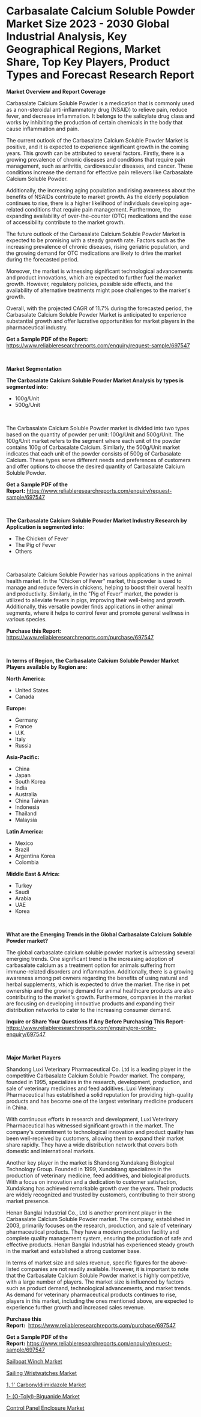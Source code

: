<p><h1>Carbasalate Calcium Soluble Powder Market Size 2023 - 2030 Global Industrial Analysis, Key Geographical Regions, Market Share, Top Key Players, Product Types and Forecast Research Report</h1></p><p><strong>Market Overview and Report Coverage</strong></p>
<p><p>Carbasalate Calcium Soluble Powder is a medication that is commonly used as a non-steroidal anti-inflammatory drug (NSAID) to relieve pain, reduce fever, and decrease inflammation. It belongs to the salicylate drug class and works by inhibiting the production of certain chemicals in the body that cause inflammation and pain.</p><p>The current outlook of the Carbasalate Calcium Soluble Powder Market is positive, and it is expected to experience significant growth in the coming years. This growth can be attributed to several factors. Firstly, there is a growing prevalence of chronic diseases and conditions that require pain management, such as arthritis, cardiovascular diseases, and cancer. These conditions increase the demand for effective pain relievers like Carbasalate Calcium Soluble Powder.</p><p>Additionally, the increasing aging population and rising awareness about the benefits of NSAIDs contribute to market growth. As the elderly population continues to rise, there is a higher likelihood of individuals developing age-related conditions that require pain management. Furthermore, the expanding availability of over-the-counter (OTC) medications and the ease of accessibility contribute to the market growth.</p><p>The future outlook of the Carbasalate Calcium Soluble Powder Market is expected to be promising with a steady growth rate. Factors such as the increasing prevalence of chronic diseases, rising geriatric population, and the growing demand for OTC medications are likely to drive the market during the forecasted period.</p><p>Moreover, the market is witnessing significant technological advancements and product innovations, which are expected to further fuel the market growth. However, regulatory policies, possible side effects, and the availability of alternative treatments might pose challenges to the market's growth.</p><p>Overall, with the projected CAGR of 11.7% during the forecasted period, the Carbasalate Calcium Soluble Powder Market is anticipated to experience substantial growth and offer lucrative opportunities for market players in the pharmaceutical industry.</p></p>
<p><strong>Get a Sample PDF of the Report:</strong> <a href="https://www.reliableresearchreports.com/enquiry/request-sample/697547">https://www.reliableresearchreports.com/enquiry/request-sample/697547</a></p>
<p>&nbsp;</p>
<p><strong>Market Segmentation</strong></p>
<p><strong>The Carbasalate Calcium Soluble Powder Market Analysis by types is segmented into:</strong></p>
<p><ul><li>100g/Unit</li><li>500g/Unit</li></ul></p>
<p>&nbsp;</p>
<p><p>The Carbasalate Calcium Soluble Powder market is divided into two types based on the quantity of powder per unit: 100g/Unit and 500g/Unit. The 100g/Unit market refers to the segment where each unit of the powder contains 100g of Carbasalate Calcium. Similarly, the 500g/Unit market indicates that each unit of the powder consists of 500g of Carbasalate Calcium. These types serve different needs and preferences of customers and offer options to choose the desired quantity of Carbasalate Calcium Soluble Powder.</p></p>
<p><strong>Get a Sample PDF of the Report:</strong>&nbsp;<a href="https://www.reliableresearchreports.com/enquiry/request-sample/697547">https://www.reliableresearchreports.com/enquiry/request-sample/697547</a></p>
<p>&nbsp;</p>
<p><strong>The Carbasalate Calcium Soluble Powder Market Industry Research by Application is segmented into:</strong></p>
<p><ul><li>The Chicken of Fever</li><li>The Pig of Fever</li><li>Others</li></ul></p>
<p>&nbsp;</p>
<p><p>Carbasalate Calcium Soluble Powder has various applications in the animal health market. In the "Chicken of Fever" market, this powder is used to manage and reduce fevers in chickens, helping to boost their overall health and productivity. Similarly, in the "Pig of Fever" market, the powder is utilized to alleviate fevers in pigs, improving their well-being and growth. Additionally, this versatile powder finds applications in other animal segments, where it helps to control fever and promote general wellness in various species.</p></p>
<p><strong>Purchase this Report:</strong>&nbsp; <a href="https://www.reliableresearchreports.com/purchase/697547">https://www.reliableresearchreports.com/purchase/697547</a></p>
<p>&nbsp;</p>
<p><strong>In terms of Region, the Carbasalate Calcium Soluble Powder Market Players available by Region are:</strong></p>
<p>
    <p> <strong> North America: </strong>
        <ul>
            <li>United States</li>
            <li>Canada</li>
        </ul>
        </p> 
    <p> <strong> Europe: </strong>
        <ul>
            <li>Germany</li>
            <li>France</li>
            <li>U.K.</li>
            <li>Italy</li>
            <li>Russia</li>
        </ul>
        </p> 
    <p> <strong> Asia-Pacific: </strong>
        <ul>
            <li>China</li>
            <li>Japan</li>
            <li>South Korea</li>
            <li>India</li>
            <li>Australia</li>
            <li>China Taiwan</li>
            <li>Indonesia</li>
            <li>Thailand</li>
            <li>Malaysia</li>
        </ul>
        </p> 
    <p> <strong> Latin America: </strong>
        <ul>
            <li>Mexico</li>
            <li>Brazil</li>
            <li>Argentina Korea</li>
            <li>Colombia</li>
        </ul>
        </p> 
    <p> <strong> Middle East & Africa: </strong>
        <ul>
            <li>Turkey</li>
            <li>Saudi</li>
            <li>Arabia</li>
            <li>UAE</li>
            <li>Korea</li>
        </ul>
    </p>
    </p>
<p>&nbsp;</p>
<p><strong>What are the Emerging Trends in the Global Carbasalate Calcium Soluble Powder market?</strong></p>
<p><p>The global carbasalate calcium soluble powder market is witnessing several emerging trends. One significant trend is the increasing adoption of carbasalate calcium as a treatment option for animals suffering from immune-related disorders and inflammation. Additionally, there is a growing awareness among pet owners regarding the benefits of using natural and herbal supplements, which is expected to drive the market. The rise in pet ownership and the growing demand for animal healthcare products are also contributing to the market's growth. Furthermore, companies in the market are focusing on developing innovative products and expanding their distribution networks to cater to the increasing consumer demand.</p></p>
<p><strong>Inquire or Share Your Questions If Any Before Purchasing This Report</strong>- <a href="https://www.reliableresearchreports.com/enquiry/pre-order-enquiry/697547">https://www.reliableresearchreports.com/enquiry/pre-order-enquiry/697547</a></p>
<p>&nbsp;</p>
<p><strong>Major Market Players</strong></p>
<p><p>Shandong Luxi Veterinary Pharmaceutical Co. Ltd is a leading player in the competitive Carbasalate Calcium Soluble Powder market. The company, founded in 1995, specializes in the research, development, production, and sale of veterinary medicines and feed additives. Luxi Veterinary Pharmaceutical has established a solid reputation for providing high-quality products and has become one of the largest veterinary medicine producers in China.</p><p>With continuous efforts in research and development, Luxi Veterinary Pharmaceutical has witnessed significant growth in the market. The company's commitment to technological innovation and product quality has been well-received by customers, allowing them to expand their market share rapidly. They have a wide distribution network that covers both domestic and international markets.</p><p>Another key player in the market is Shandong Xundakang Biological Technology Group. Founded in 1999, Xundakang specializes in the production of veterinary medicine, feed additives, and biological products. With a focus on innovation and a dedication to customer satisfaction, Xundakang has achieved remarkable growth over the years. Their products are widely recognized and trusted by customers, contributing to their strong market presence.</p><p>Henan Banglai Industrial Co., Ltd is another prominent player in the Carbasalate Calcium Soluble Powder market. The company, established in 2003, primarily focuses on the research, production, and sale of veterinary pharmaceutical products. They have a modern production facility and complete quality management system, ensuring the production of safe and effective products. Henan Banglai Industrial has experienced steady growth in the market and established a strong customer base.</p><p>In terms of market size and sales revenue, specific figures for the above-listed companies are not readily available. However, it is important to note that the Carbasalate Calcium Soluble Powder market is highly competitive, with a large number of players. The market size is influenced by factors such as product demand, technological advancements, and market trends. As demand for veterinary pharmaceutical products continues to rise, players in this market, including the ones mentioned above, are expected to experience further growth and increased sales revenue.</p></p>
<p><strong>Purchase this Report:</strong>&nbsp;&nbsp;<a href="https://www.reliableresearchreports.com/purchase/697547">https://www.reliableresearchreports.com/purchase/697547</a></p>
<p></p>
<p><strong>Get a Sample PDF of the Report:</strong>&nbsp;<a href="https://www.reliableresearchreports.com/enquiry/request-sample/697547">https://www.reliableresearchreports.com/enquiry/request-sample/697547</a></p>
<p><p><a href="https://medium.com/@greisdukagjini2014/sailboat-winch-market-size-growth-forecast-2023-2030-5f306f08b958">Sailboat Winch Market</a></p><p><a href="https://medium.com/@lisasanchez1968/sailing-wristwatches-market-size-growth-forecast-2023-2030-293be749d6db">Sailing Wristwatches Market</a></p><p><a href="https://github.com/rahu1505/Market-Research-Report-List-1/blob/main/1-1-carbonyldiimidazole-market.md">1, 1' Carbonyldiimidazole Market</a></p><p><a href="https://github.com/rahu1502/Market-Research-Report-List-1/blob/main/1-o-tolyl-biguanide-market.md">1- (O-Tolyl)-Biguanide Market</a></p><p><a href="https://www.linkedin.com/pulse/control-panel-enclosure-market-size-share-amp-trends-analysis-dflie/">Control Panel Enclosure Market</a></p></p>